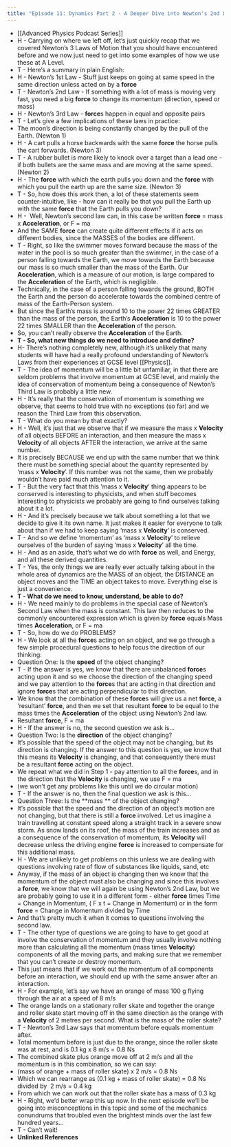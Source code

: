 ```yaml
---
title: "Episode 11: Dynamics Part 2 - A Deeper Dive into Newton's 2nd Law"
---
```


- [[Advanced Physics Podcast Series]]<span id='ni7QfqubX'/>
- H - Carrying on where we left off, let’s just quickly recap that we covered Newton’s 3 Laws of Motion that you should have encountered before and we now just need to get into some examples of how we use these at A Level.<span id='-Qfu7ucI2'/>
- T - Here’s a summary in plain English:<span id='fAm6qlj-8'/>
- H - Newton’s 1st Law - Stuff just keeps on going at same speed in the same direction unless acted on by a **force**<span id='mQ5fqqIyI'/>
- T - Newton’s 2nd Law - If something with a lot of mass is moving very fast, you need a big **force** to change its momentum (direction, speed or mass)<span id='CeoNxwg55'/>
- H - Newton’s 3rd Law - **force**s happen in equal and opposite pairs<span id='_RB9IRvhP'/>
- T - Let’s give a few implications of these laws in practice:<span id='1cKloGAnN'/>
- The moon’s direction is being constantly changed by the pull of the Earth. (Newton 1)<span id='Q5dmBsUiB'/>
- H - A cart pulls a horse backwards with the same **force** the horse pulls the cart forwards. (Newton 3)<span id='8ajoEkkqw'/>
- T - A rubber bullet is more likely to knock over a target than a lead one - if both bullets are the same mass and are moving at the same speed. (Newton 2)<span id='fZcXwEgpV'/>
- H - The **force** with which the earth pulls you down and the **force** with which you pull the earth up are the same size. (Newton 3)<span id='_QTn54jrW'/>
- T - So, how does this work then, a lot of these statements seem counter-intuitive, like - how can it really be that you pull the Earth up with the same **force** that the Earth pulls you down?<span id='M9vvy1WFR'/>
- H -  Well, Newton’s second law can, in this case be written **force** = mass x **Acceleration**, or F = ma<span id='fuOV5xxag'/>
- And the SAME **force** can create quite different effects if it acts on different bodies, since the MASSES of the bodies are different.<span id='st3jkutEx'/>
- T - Right, so like the swimmer moves forward because the mass of the water in the pool is so much greater than the swimmer, in the case of a person falling towards the Earth, we move towards the Earth because our mass is so much smaller than the mass of the Earth. Our **Acceleration**, which is a measure of our motion, is large compared to the **Acceleration** of the Earth, which is negligible.<span id='QfsuxpD1v'/>
- Technically, in the case of a person falling towards the ground, BOTH the Earth and the person do accelerate towards the combined centre of mass of the Earth-Person system.<span id='9EFZzq6OT'/>
- But since the Earth’s mass is around 10 to the power 22 times GREATER than the mass of the person, the Earth’s **Acceleration** is 10 to the power 22 times SMALLER than the **Acceleration** of the person.<span id='9DHvuSfo6'/>
- So, you can’t really observe the **Acceleration** of the Earth.<span id='exoysd77M'/>
- **T - So, what new things do we need to introduce and define?**<span id='OwjelSsIY'/>
- H- There’s nothing completely new, although it’s unlikely that many students will have had a really profound understanding of Newton’s Laws from their experiences at GCSE level [[Physics]].<span id='wtwBzNgt-'/>
- T - The idea of momentum will be a little bit unfamiliar, in that there are seldom problems that involve momentum at GCSE level, and mainly the idea of conservation of momentum being a consequence of Newton’s Third Law is probably a little new.<span id='e_Ot6Xvu2'/>
- H - It’s really that the conservation of momentum is something we observe, that seems to hold true with no exceptions (so far) and we reason the Third Law from this observation.<span id='itlhZeqj3'/>
- T - What do you mean by that exactly?<span id='C04T5LlxT'/>
- H - Well, it’s just that we observe that if we measure the mass x **Velocity** of all objects BEFORE an interaction, and then measure the mass x **Velocity** of all objects AFTER the interaction, we arrive at the same number.<span id='p8goEEFlY'/>
- It is precisely BECAUSE we end up with the same number that we think there must be something special about the quantity represented by ‘mass x **Velocity**’. If this number was not the same, then we probably wouldn’t have paid much attention to it.<span id='EUPGvP-RS'/>
- T - But the very fact that this ‘mass x **Velocity**’ thing appears to be conserved is interesting to physicists, and when stuff becomes interesting to physicists we probably are going to find ourselves talking about it a lot.<span id='R62lp_226'/>
- H - And it’s precisely because we talk about something a lot that we decide to give it its own name. It just makes it easier for everyone to talk about than if we had to keep saying ‘mass x **Velocity**’ is conserved.<span id='6yFn22fMt'/>
- T - And so we define ‘momentum’ as ‘mass x **Velocity**’ to relieve ourselves of the burden of saying ‘mass x **Velocity**’ all the time.<span id='77Pg2YaWL'/>
- H - And as an aside, that’s what we do with **force** as well, and Energy, and all these derived quantities.<span id='6SewRer-T'/>
- T - Yes, the only things we are really ever actually talking about in the whole area of dynamics are the MASS of an object, the DISTANCE an object moves and the TIME an object takes to move. Everything else is just a convenience.<span id='DcPXX61k9'/>
- **T - What do we need to know, understand, be able to do?**<span id='KY223HR9j'/>
- H - We need mainly to do problems in the special case of Newton’s Second Law when the mass is constant. This law then reduces to the commonly encountered expression which is given by **force** equals Mass times **Acceleration**, or F = ma<span id='cMMQyDeEH'/>
- T - So, how do we do PROBLEMS?<span id='vm-AmqzKd'/>
- H - We look at all the **force**s acting on an object, and we go through a few simple procedural questions to help focus the direction of our thinking:<span id='DdO1MWdpF'/>
- Question One: Is the **speed** of the object changing?<span id='3Me8bEG8g'/>
- T - If the answer is yes, we know that there are unbalanced **force**s acting upon it and so we choose the direction of the changing speed and we pay attention to the **force**s that are acting in that direction and ignore **force**s that are acting perpendicular to this direction.<span id='WR_P7iZQ1'/>
- We know that the combination of these **force**s will give us a net **force**, a ‘resultant’ **force**, and then we set that resultant **force** to be equal to the mass times the **Acceleration** of the object using Newton’s 2nd law.<span id='wO0QAsxUL'/>
- Resultant **force**, F = ma<span id='qWVaczXc2'/>
- H - If the answer is no, the second question we ask is…<span id='zYcKT2z5-'/>
- Question Two: Is the **direction** of the object changing?<span id='-aYfcIVNy'/>
- It’s possible that the speed of the object may not be changing, but its direction is changing. If the answer to this question is yes, we know that this means its **Velocity** is changing, and that consequently there must be a resultant **force** acting on the object.<span id='WUXnPPOZQ'/>
- We repeat what we did in Step 1 - pay attention to all the **force**s, and in the direction that the **Velocity** is changing, we use F = ma<span id='uTMMhhazm'/>
- (we won’t get any problems like this until we do circular motion)<span id='n3cLaZTLr'/>
- T - If the answer is no, then the final question we ask is this…<span id='O1k9cAEDg'/>
- Question Three: Is the **mass ** of the object changing?<span id='dT9cHvove'/>
- It’s possible that the speed and the direction of an object’s motion are not changing, but that there is still a **force** involved. Let us imagine a train travelling at constant speed along a straight track in a severe snow storm. As snow lands on its roof, the mass of the train increases and as a consequence of the conservation of momentum, its **Velocity** will decrease unless the driving engine **force** is increased to compensate for this additional mass.<span id='40cQ7WFEp'/>
- H - We are unlikely to get problems on this unless we are dealing with questions involving rate of flow of substances like liquids, sand, etc<span id='dptMHIy6e'/>
- Anyway, if the mass of an object is changing then we know that the momentum of the object must also be changing and since this involves a **force**, we know that we will again be using Newton’s 2nd Law, but we are probably going to use it in a different form - either **force** times Time = Change in Momentum, ( F x t = Change in Momentum) or in the form **force** = Change in Momentum divided by Time<span id='qkLYjm4qC'/>
- And that’s pretty much it when it comes to questions involving the second law.<span id='YMzr7dhho'/>
- T - The other type of questions we are going to have to get good at involve the conservation of momentum and they usually involve nothing more than calculating all the momentum (mass times **Velocity**) components of all the moving parts, and making sure that we remember that you can’t create or destroy momentum.<span id='c50BDpatl'/>
- This just means that if we work out the momentum of all components before an interaction, we should end up with the same answer after an interaction.<span id='4WUIA3Wkl'/>
- H - For example, let’s say we have an orange of mass 100 g flying through the air at a speed of 8 m/s<span id='w55K1NwJe'/>
- The orange lands on a stationary roller skate and together the orange and roller skate start moving off in the same direction as the orange with a **Velocity** of 2 metres per second. What is the mass of the roller skate?<span id='UiZZHIn1K'/>
- T - Newton’s 3rd Law says that momentum before equals momentum after.<span id='efRs5UgNt'/>
- Total momentum before is just due to the orange, since the roller skate was at rest, and is 0.1 kg x 8 m/s = 0.8 Ns<span id='EEvC1451z'/>
- The combined skate plus orange move off at 2 m/s and all the momentum is in this combination, so we can say:<span id='vxP8o_4hD'/>
- (mass of orange + mass of roller skate) x 2 m/s = 0.8 Ns<span id='WTuFNaF-l'/>
- Which we can rearrange as (0.1 kg + mass of roller skate) = 0.8 Ns divided by  2 m/s = 0.4 kg<span id='SNcjN7Siy'/>
- From which we can work out that the roller skate has a mass of 0.3 kg<span id='jKn44FwUx'/>
- H - Right, we’d better wrap this up now. In the next episode we’ll be going into misconceptions in this topic and some of the mechanics conundrums that troubled even the brightest minds over the last few hundred years...<span id='Z4gQR9toF'/>
- T - Can’t wait!<span id='alndXpxeC'/>
- **Unlinked References**<span id='p2uxyO_SI'/>
